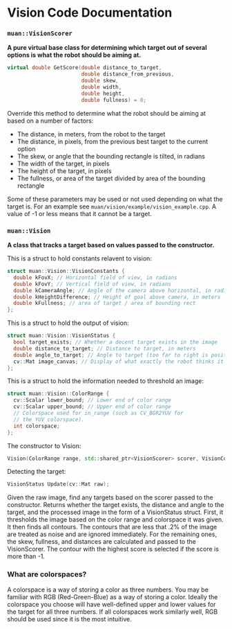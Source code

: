 # Vision Code Documentation

### `muan::VisionScorer`
**A pure virtual base class for determining which target out of several options
is what the robot should be aiming at.**

```c++
virtual double GetScore(double distance_to_target,
                        double distance_from_previous,
                        double skew,
                        double width,
                        double height,
                        double fullness) = 0;
```
Override this method to determine what the robot should be aiming at based on a
number of factors:

* The distance, in meters, from the robot to the target
* The distance, in pixels, from the previous best target to the current option
* The skew, or angle that the bounding rectangle is tilted, in radians
* The width of the target, in pixels
* The height of the target, in pixels
* The fullness, or area of the target divided by area of the bounding rectangle

Some of these parameters may be used or not used depending on what the target is. For
an example see `muan/vision/example/vision_example.cpp`. A value of -1 or less means
that it cannot be a target.

### `muan::Vision`
**A class that tracks a target based on values passed to the constructor.**

This is a struct to hold constants relavent to vision:
```c++
struct muan::Vision::VisionConstants {
  double kFovX; // Horizontal field of view, in radians
  double kFovY; // Vertical field of view, in radians
  double kCameraAngle; // Angle of the camera above horizontal, in radians
  double kHeightDifference; // Height of goal above camera, in meters
  double kFullness; // area of target / area of bounding rect
};
```

This is a struct to hold the output of vision:
```c++
struct muan::Vision::VisionStatus {
  bool target_exists; // Whether a decent target exists in the image
  double distance_to_target; // Distance to target, in meters
  double angle_to_target; // Angle to target (too far to right is positive), in radians
  cv::Mat image_canvas; // Display of what exactly the robot thinks it's seeing
};
```

This is a struct to hold the information needed to threshold an image:
```c++
struct muan::Vision::ColorRange {
  cv::Scalar lower_bound; // Lower end of color range 
  cv::Scalar upper_bound; // Upper end of color range
  // Colorspace used for in_range (such as CV_BGR2YUV for
  // the YUV colorspace). 
  int colorspace;
};
```

The constructor to Vision:
```c++
Vision(ColorRange range, std::shared_ptr<VisionScorer> scorer, VisionConstants k);
```

Detecting the target:
```c++
VisionStatus Update(cv::Mat raw);
```
Given the raw image, find any targets based on the scorer passed to the constructor.
Returns whether the target exists, the distance and angle to the target, and the
processed image in the form of a VisionStatus struct. First, it thresholds the image based
on the color range and colorspace it was given. It then finds all contours. The contours
that are less that .2% of the image are treated as noise and are ignored immediately. For
the remaining ones, the skew, fullness, and distances are calculated and passed to the
VisionScorer. The contour with the highest score is selected if the score is more than -1.

### What are colorspaces?

A colorspace is a way of storing a color as three numbers. You may be familiar
with RGB (Red-Green-Blue) as a way of storing a color. Ideally the colorspace
you choose will have well-defined upper and lower values for the target for all
three numbers. If all colorspaces work similarly well, RGB should be used since it
is the most intuitive.
